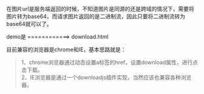 在图片url是服务端返回的时候，不知道图片是同源的还是跨域的情况下，需要将图片转为base64，而请求图片返回的是二进制流，因此只要将二进制流转为base64就可以了。

demo是 ============>  download.html

目前兼容的浏览器是chrome和IE，基本思路就是： 

>1、chrome浏览器通过动态设置a标签的href，设置download属性，进行点击下载。  
>2、IE浏览器是通过一个downloadjs插件实现，当然应该也兼容各种浏览器。  
